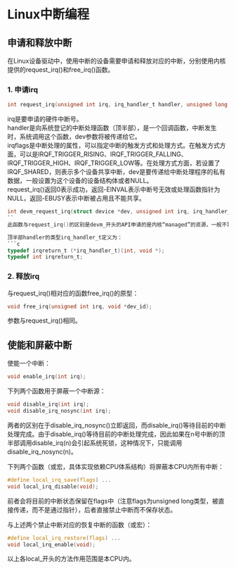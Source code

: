 # Linux中断编程

## 申请和释放中断
在Linux设备驱动中，使用中断的设备需要申请和释放对应的中断，分别使用内核提供的request_irq()和free_irq()函数。

### 1. 申请irq
```c
int request_irq(unsigned int irq, irq_handler_t handler, unsigned long irqflags, const char *name, void *dev);
```
irq是要申请的硬件中断号。  
handler是向系统登记的中断处理函数（顶半部），是一个回调函数，中断发生时，系统调用这个函数，dev参数将被传递给它。  
irqflags是中断处理的属性，可以指定中断的触发方式和处理方式。在触发方式方面，可以是IRQF_TRIGGER_RISING、IRQF_TRIGGER_FALLING、IRQF_TRIGGER_HIGH、IRQF_TRIGGER_LOW等。在处理方式方面，若设置了IRQF_SHARED，则表示多个设备共享中断，dev是要传递给中断处理程序的私有数据，一般设置为这个设备的设备结构体或者NULL。  
request_irq()返回0表示成功，返回-EINVAL表示中断号无效或处理函数指针为NULL，返回-EBUSY表示中断被占用且不能共享。

```c
int devm_request_irq(struct device *dev, unsigned int irq, irq_handler_t handler, unsigned long irqflags, const char *devname, void *dev_id);
``
此函数与request_irq()的区别是devm_开头的API申请的是内核“managed”的资源，一般不需要再出错处理和remove()接口里再显示释放。有点类似java的垃圾回收机制。

顶半部handler的类型irq_handler_t定义为：
```c
typedef irqreturn_t (*irq_handler_t)(int, void *);
typedef int irqreturn_t;
```

### 2. 释放irq
与request_irq()相对应的函数free_irq()的原型：
```c
void free_irq(unsigned int irq, void *dev_id);
```
参数与request_irq()相同。

## 使能和屏蔽中断
使能一个中断：
```c
void enable_irq(int irq);
```

下列两个函数用于屏蔽一个中断源：
```c
void disable_irq(int irq);
void disable_irq_nosync(int irq);
```
两者的区别在于disable_irq_nosync()立即返回，而disable_irq()等待目前的中断处理完成。由于disable_irq()等待目前的中断处理完成，因此如果在n号中断的顶半部调用disable_irq(n)会引起系统死锁，这种情况下，只能调用disable_irq_nosync(n)。

下列两个函数（或宏，具体实现依赖CPU体系结构）将屏蔽本CPU内所有中断：
```c
#define local_irq_save(flags) ...
void local_irq_disable(void);
```
前者会将目前的中断状态保留在flags中（注意flags为unsigned long类型，被直接传递，而不是通过指针），后者直接禁止中断而不保存状态。

与上述两个禁止中断对应的恢复中断的函数（或宏）：
```c
#define local_irq_restore(flags) ...
void local_irq_enable(void);
```
以上各local_开头的方法作用范围是本CPU内。